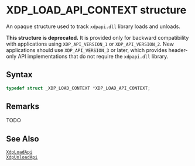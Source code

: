 # XDP_LOAD_API_CONTEXT structure

An opaque structure used to track `xdpapi.dll` library loads and unloads.

**This structure is deprecated.** It is provided only for backward compatibility with applications using `XDP_API_VERSION_1` or `XDP_API_VERSION_2`. New applications should use `XDP_API_VERSION_3` or later, which provides header-only API implementations that do not require the `xdpapi.dll` library.

## Syntax

```C
typedef struct _XDP_LOAD_CONTEXT *XDP_LOAD_API_CONTEXT;
```

## Remarks

TODO

## See Also

[`XdpLoadApi`](XdpLoadApi.md)  
[`XdpUnloadApi`](XdpUnloadApi.md)  
